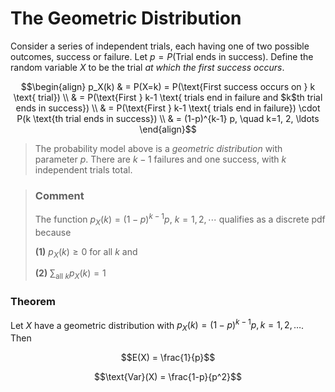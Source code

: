 # The Geometric Distribution

Consider a series of independent trials, each having one of two possible outcomes, success or failure. Let $p = P(\text{Trial ends in success})$. Define the random variable $X$ to be the trial *at which the first success occurs*. 

$$\begin{align}
p_X(k) & = P(X=k) = P(\text{First success occurs on } k \text{ trial}) \\
& = P(\text{First } k-1 \text{ trials end in failure and $k$th trial ends in success}) \\
& = P(\text{First } k-1 \text{ trials end in failure}) \cdot P(k \text{th trial ends in success}) \\
& = (1-p)^{k-1} p, \quad k=1, 2, \ldots
\end{align}$$

> The probability model above is a *geometric distribution* with parameter $p$. There are $k-1$ failures and one success, with $k$ independent trials total.

> ### Comment
> The function $p_X(k) = (1-p)^{k-1}p$, $k = 1, 2, \cdots$ qualifies as a discrete pdf because
>
> **(1)** $p_X(k) \geq 0$ for all $k$ and
> 
> **(2)** $\sum_{\text{all } k } p_X(k)=1$

### Theorem
Let $X$ have a geometric distribution with $p_X(k) = (1-p)^{k-1}p, k=1, 2, \ldots$. Then

$$E(X) = \frac{1}{p}$$

$$\text{Var}(X) = \frac{1-p}{p^2}$$
